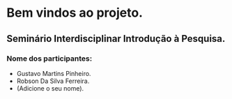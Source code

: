 # Bem vindos ao projeto.

## Seminário Interdisciplinar Introdução à Pesquisa.

### Nome dos participantes: 

- Gustavo Martins Pinheiro.
- Robson Da Silva Ferreira.
- (Adicione o seu nome).

